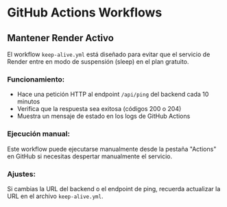 # GitHub Actions Workflows

## Mantener Render Activo

El workflow `keep-alive.yml` está diseñado para evitar que el servicio de Render entre en modo de suspensión (sleep) en el plan gratuito.

### Funcionamiento:
- Hace una petición HTTP al endpoint `/api/ping` del backend cada 10 minutos
- Verifica que la respuesta sea exitosa (códigos 200 o 204)
- Muestra un mensaje de estado en los logs de GitHub Actions

### Ejecución manual:
Este workflow puede ejecutarse manualmente desde la pestaña "Actions" en GitHub si necesitas despertar manualmente el servicio.

### Ajustes:
Si cambias la URL del backend o el endpoint de ping, recuerda actualizar la URL en el archivo `keep-alive.yml`.
